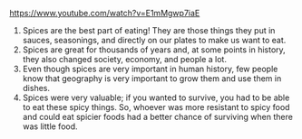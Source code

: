 https://www.youtube.com/watch?v=E1mMgwp7iaE
1. Spices are the best part of eating! They are those things they put in sauces, seasonings, and directly on our plates to make us want to eat.
2. Spices are great for thousands of years and, at some points in history, they also changed society, economy, and people a lot.
3. Even though spices are very important in human history, few people know that geography is very important to grow them and use them in dishes.
4. Spices were very valuable; if you wanted to survive, you had to be able to eat these spicy things. So, whoever was more resistant to spicy food and could eat spicier foods had a better chance of surviving when there was little food.